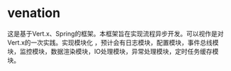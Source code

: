 # venation
这是基于Vert.x、Spring的框架。本框架旨在实现流程异步开发。可以视作是对Vert.x的一次实践。实现模块化
，预计会有日志模块，配置模块，事件总线模块，监控模块，数据渲染模块，IO处理模块，异常处理模块，定时任务缓存模块。
